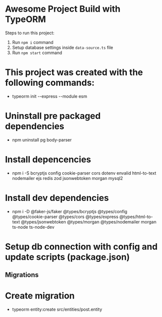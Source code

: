 # Awesome Project Build with TypeORM

Steps to run this project:

1. Run `npm i` command
2. Setup database settings inside `data-source.ts` file
3. Run `npm start` command

# This project was created with the following commands:

-   typeorm init --express --module esm

# Uninstall pre packaged dependencies

-   npm uninstall pg body-parser

# Install depencencies

-   npm i -S bcryptjs config cookie-parser cors dotenv envalid html-to-text nodemailer ejs redis zod jsonwebtoken morgan mysql2

# Install dev dependencies

-   npm i -D @faker-js/faker @types/bcryptjs @types/config @types/cookie-parser @types/cors @types/express @types/html-to-text @types/jsonwebtoken @types/morgan @types/nodemailer morgan ts-node ts-node-dev

# Setup db connection with config and update scripts (package.json)

## Migrations

# Create migration

-   typeorm entity:create src/entities/post.entity
